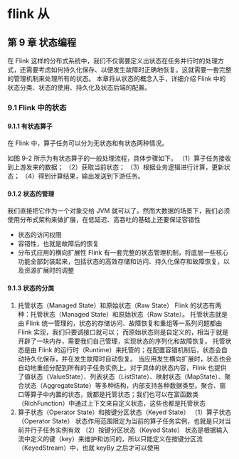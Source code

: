 # flink 从

## 第 9 章 状态编程
在 Flink 这样的分布式系统中，我们不仅需要定义出状态在任务并行时的处理方式，还需要考虑如何持久化保存、以便发生故障时正确地恢复。这就需要一套完整的管理机制来处理所有的状态。
本章将从状态的概念入手，详细介绍 Flink 中的状态分类、状态的使用、持久化及状态后端的配置。
### 9.1 Flink 中的状态
#### 9.1.1 有状态算子
在 Flink 中，算子任务可以分为无状态和有状态两种情况。

如图 9-2 所示为有状态算子的一般处理流程，具体步骤如下。
（1）算子任务接收到上游发来的数据；
（2）获取当前状态；
（3）根据业务逻辑进行计算，更新状态；
（4）得到计算结果，输出发送到下游任务。
#### 9.1.2 状态的管理
我们直接把它作为一个对象交给 JVM 就可以了。然而大数据的场景下，我们必须使用分布式架构来做扩展，在低延迟、高吞吐的基础上还要保证容错性
- 状态的访问权限
- 容错性，也就是故障后的恢复
- 分布式应用的横向扩展性
Flink 有一套完整的状态管理机制，将底层一些核心功能全部封装起来，包括状态的高效存储和访问、持久化保存和故障恢复，以及资源扩展时的调整
#### 9.1.3 状态的分类
1. 托管状态（Managed State）和原始状态（Raw State）
Flink 的状态有两种：托管状态（Managed State）和原始状态（Raw State）。
托管状态就是由 Flink 统一管理的，状态的存储访问、故障恢复和重组等一系列问题都由 Flink 实现，我们只要调接口就可以；
而原始状态则是自定义的，相当于就是开辟了一块内存，需要我们自己管理，实现状态的序列化和故障恢复。
托管状态是由 Flink 的运行时（Runtime）来托管的；在配置容错机制后，状态会自动持久化保存，并在发生故障时自动恢复。
当应用发生横向扩展时，状态也会自动地重组分配到所有的子任务实例上。对于具体的状态内容，Flink 也提供了值状态（ValueState）、列表状态（ListState）、映射状态（MapState）、聚合状态（AggregateState）等多种结构，内部支持各种数据类型。聚合、窗口等算子中内置的状态，就都是托管状态；我们也可以在富函数类（RichFunction）中通过上下文来自定义状态，这些也都是托管状态
2. 算子状态（Operator State）和按键分区状态（Keyed State）
（1）算子状态（Operator State）
状态作用范围限定为当前的算子任务实例，也就是只对当前并行子任务实例有效
（2）按键分区状态（Keyed State）
状态是根据输入流中定义的键（key）来维护和访问的，所以只能定义在按键分区流（KeyedStream）中，也就 keyBy 之后才可以使用

